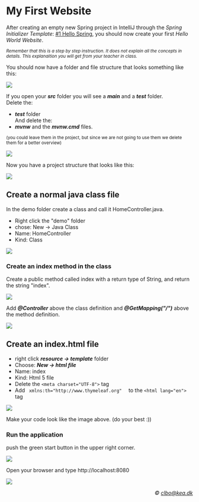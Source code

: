 
<!-- JS use if these pages are used as githubpages. can be deleted if used elsewhere -->
<script src="https://code.jquery.com/jquery-3.2.1.min.js"></script>
<script src="script.js"></script>
# My First Website

After creating an empty new Spring project in IntelliJ through the _Spring Initializer Template_: [#1 Hello Spring](https://github.com/dat17aSpring/01_hello_spring), you should now create your first _Hello World Website_.    

<sup>_Remember that this is a step by step instruction. It does not explain all the concepts in details. This explanaition you will get from your teacher in class._</sup>

You should now have a folder and file structure that looks something like this:    

![](img/w1.png)


If you open your **_src_** folder you will see a **_main_** and a **_test_** folder.    
Delete the:
* **_test_** folder    
And delete the: 
* **_mvnw_** and the **_mvnw.cmd_** files.     

<sup>(you could leave them in the project, but since we are not going to use them we delete them for a better overview)</sup>    



![](img/w2.png)

Now you have a project structure that looks like this:    


![](img/w3.png)

<!-- Don´t be confused by all the folders. They are packages (or just folders) and is not especially important right now. You can for now see the _demo_ folder as your root folder. -->

## Create a normal java class file
In the demo folder create a class and call it HomeController.java.     
<sub><sup></sup></sub>
* Right click the "demo" folder
* chose: New -> Java Class  
* Name: HomeController
* Kind: Class


![](img/w4.png)

### Create an index method in the class
Create a public method called index with a return type of String, and return the string "index".


![](img/w5.png)



Add **_@Controller_** above the class definition and **_@GetMapping("/")_** above the method definition.    


![](img/w6.png)

## Create an index.html file
* right click **_resource -> template_** folder 
* Choose: **_New -> html file_** 
* Name: index
* Kind: Html 5 file
* Delete the ```` <meta charset="UTF-8"> ````  tag
* Add ````  xmlns:th="http://www.thymeleaf.org"   ```` to the ```` <html lang="en">  ```` tag

![](img/w7.png)

Make your code look like the image above. (do your best :))

### Run the application
push the green start button in the upper right corner.

![](img/w8.png)

Open your browser and type http://localhost:8080    

![](img/w9.png)

_<div align="right">&copy; clbo@kea.dk</div>_

